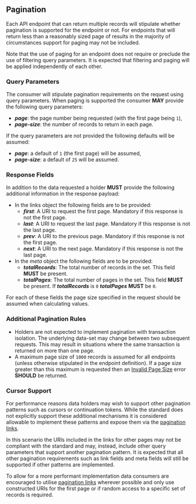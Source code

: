 ## Pagination

Each API endpoint that can return multiple records will stipulate whether pagination is supported for the endpoint or not. For endpoints that will return less than a reasonably sized page of results in the majority of circumstances support for paging may not be included.

Note that the use of paging for an endpoint does not require or preclude the use of filtering query parameters. It is expected that filtering and paging will be applied independently of each other.

### Query Parameters

The consumer will stipulate pagination requirements on the request using query parameters. When paging is supported the consumer **MAY** provide the following query parameters:

* **_page_**: the page number being requested (with the first page being `1`),
* **_page-size_**: the number of records to return in each page.

If the query parameters are not provided the following defaults will be assumed:

* **_page_**: a default of `1` (the first page) will be assumed,
* **_page-size_**: a default of `25` will be assumed.

### Response Fields

In addition to the data requested a holder **MUST** provide the following additional information in the response payload:

* <a name="pagination_links"></a>In the links object the following fields are to be provided:
  * **_first_**: A URI to request the first page. Mandatory if this response is not the first page.
  * **_last_**: A URI to request the last page. Mandatory if this response is not the last page.
  * **_prev_**: A URI to the previous page. Mandatory if this response is not the first page.
  * **_next_**: A URI to the next page. Mandatory if this response is not the last page.
* In the _meta_ object the following fields are to be provided:
  * **_totalRecords_**: The total number of records in the set. This field **MUST** be present.
  * **_totalPages_**: The total number of pages in the set. This field **MUST** be present. If **_totalRecords_** is `0` **_totalPages_** **MUST** be `0`.

For each of these fields the page size specified in the request should be assumed when calculating values.

### Additional Pagination Rules

* Holders are not expected to implement pagination with transaction isolation. The underlying data-set may change between two subsequent requests. This may result in situations where the same transaction is returned on more than one page.
* A maximum page size of `1000` records is assumed for all endpoints (unless otherwise stipulated in the endpoint definition). If a page size greater than this maximum is requested then an [Invalid Page Size](#error-400-field-invalid-page-size) error **SHOULD** be returned.

### Cursor Support

For performance reasons data holders may wish to support other pagination patterns such as cursors or continuation tokens. While the standard does not explicitly support these additional mechanisms it is considered allowable to implement these patterns and expose them via the [pagination links](#pagination_links).

In this scenario the URIs included in the links for other pages may not be compliant with the standard and may, instead, include other query parameters that support another pagination pattern. It is expected that all other pagination requirements such as link fields and meta fields will still be supported if other patterns are implemented.

To allow for a more performant implementation data consumers are encouraged to utilise [pagination links](#pagination_links) wherever possible and only use constructed URIs for the first page or if random access to a specific set of records is required.

